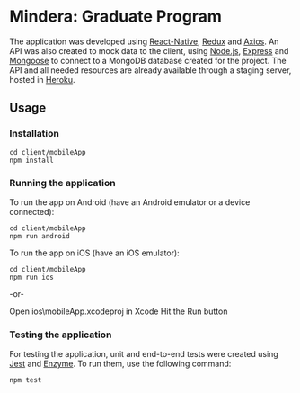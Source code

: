# Mindera: Graduate Program
The application was developed using [React-Native](https://facebook.github.io/react-native/), [Redux](https://redux.js.org/) and [Axios](https://github.com/axios/axios).
An API was also created to mock data to the client, using [Node.js](https://nodejs.org/en/), [Express](https://expressjs.com/) and [Mongoose](http://mongoosejs.com/) to connect to a MongoDB database created for the project.
The API and all needed resources are already available through a staging server, hosted in [Heroku](https://graduates-mindera.herokuapp.com/events).

## Usage
### Installation

    cd client/mobileApp
    npm install

### Running the application
   
 To run the app on Android (have an Android emulator or a device connected):
 
    cd client/mobileApp
    npm run android     
    
 To run the app on iOS (have an iOS emulator):
 
    cd client/mobileApp
    npm run ios
      
   -or-
   
   Open ios\mobileApp.xcodeproj in Xcode
   Hit the Run button

### Testing the application
For testing the application, unit and end-to-end tests were created using [Jest](https://facebook.github.io/jest/) and [Enzyme](http://airbnb.io/enzyme/). To run them, use the following command:
  
    npm test  

